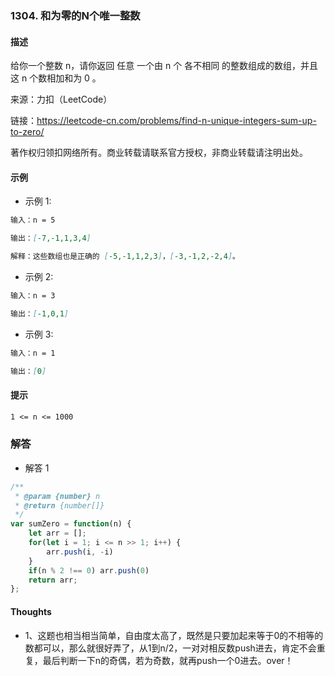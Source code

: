 ### 1304. 和为零的N个唯一整数

#### 描述

给你一个整数 n，请你返回 任意 一个由 n 个 各不相同 的整数组成的数组，并且这 n 个数相加和为 0 。

来源：力扣（LeetCode）

链接：https://leetcode-cn.com/problems/find-n-unique-integers-sum-up-to-zero/

著作权归领扣网络所有。商业转载请联系官方授权，非商业转载请注明出处。

#### 示例

+ 示例 1:
```md
输入：n = 5

输出：[-7,-1,1,3,4]

解释：这些数组也是正确的 [-5,-1,1,2,3]，[-3,-1,2,-2,4]。
```
+ 示例 2:
```md
输入：n = 3

输出：[-1,0,1]
```
+ 示例 3:
```md
输入：n = 1

输出：[0]
```

#### 提示
```md
1 <= n <= 1000
```

### 解答

+ 解答 1
```js
/**
 * @param {number} n
 * @return {number[]}
 */
var sumZero = function(n) {
    let arr = [];
    for(let i = 1; i <= n >> 1; i++) {
        arr.push(i, -i)
    }
    if(n % 2 !== 0) arr.push(0)
    return arr;
};
```

#### Thoughts

+ 1、这题也相当相当简单，自由度太高了，既然是只要加起来等于0的不相等的数都可以，那么就很好弄了，从1到n/2，一对对相反数push进去，肯定不会重复，最后判断一下n的奇偶，若为奇数，就再push一个0进去。over！
